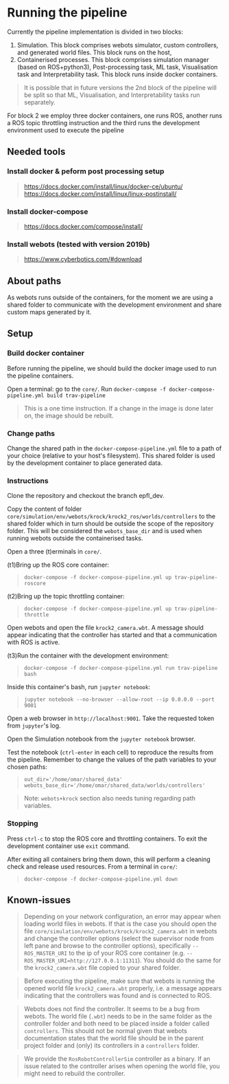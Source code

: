 # Running the pipeline

Currently the pipeline implementation is divided in two blocks:

1. Simulation. This block comprises webots simulator, custom controllers, and generated world files. This block runs on the host,
2. Containerised processes. This block comprises simulation manager (based on ROS+python3), Post-processing task, ML task, Visualisation task and Interpretability task. This block runs inside docker containers.

> It is possible that in future versions the 2nd block of the pipeline will be split so that ML, Visualisation, and Interpretability tasks run separately. 

For block 2 we employ three docker containers, one runs ROS, another runs a ROS topic throttling instruction and the third runs the development environment used to execute the pipeline


## Needed tools

### Install docker & peform post processing setup

> https://docs.docker.com/install/linux/docker-ce/ubuntu/
> https://docs.docker.com/install/linux/linux-postinstall/

### Install docker-compose

> https://docs.docker.com/compose/install/

### Install webots (tested with version 2019b)

> https://www.cyberbotics.com/#download


## About paths

As webots runs outside of the containers, for the moment we are using a shared folder to communicate with the development environment and share custom maps generated by it.

## Setup

### Build docker container

Before running the pipeline, we should build the docker image used to run the pipeline containers.

Open a terminal: go to the `core/`. Run `docker-compose -f docker-compose-pipeline.yml build trav-pipeline`

> This is a one time instruction. If a change in the image is done later on, the image should be rebuilt.

### Change paths

Change the shared path in the `docker-compose-pipeline.yml` file to a path of your choice (relative to your host's filesystem). This shared folder is used by the development container to place generated data.

### Instructions

Clone the repository and checkout the branch epfl_dev.

Copy the content of folder `core/simulation/env/webots/krock/krock2_ros/worlds/controllers` to the shared folder which in turn should be outside the scope of the repository folder. This will be considered the `webots_base_dir` and is used when running webots outside the containerised tasks.

Open a three (t)erminals in `core/`.

(t1)Bring up the ROS core container:

> `docker-compose -f docker-compose-pipeline.yml up trav-pipeline-roscore`

(t2)Bring up the topic throttling container:

> `docker-compose -f docker-compose-pipeline.yml up trav-pipeline-throttle`

Open webots and open the file `krock2_camera.wbt`. A message should appear indicating that the controller has started and that a communication with ROS is active.

(t3)Run the container with the development environment:

> `docker-compose -f docker-compose-pipeline.yml run trav-pipeline bash`

Inside this container's bash, run `jupyter notebook`: 

> `jupyter notebook --no-browser --allow-root --ip 0.0.0.0 --port 9001`

Open a web browser in `http://localhost:9001`. Take the requested token from `jupyter`'s log.

Open the Simulation notebook from the `jupyter notebook` browser. 

Test the notebook (`ctrl-enter` in each cell) to reproduce the results from the pipeline. Remember to change the values of the path variables to your chosen paths:

>`out_dir='/home/omar/shared_data'`
>`webots_base_dir='/home/omar/shared_data/worlds/controllers'`


> Note: `webots+krock` section also needs tuning regarding path variables.

### Stopping

Press `ctrl-c` to stop the ROS core and throttling containers. To exit the development container use `exit` command.

After exiting all containers bring them down, this will perform a cleaning check and release used resources. From a terminal in `core/`:

> `docker-compose -f docker-compose-pipeline.yml down`

## Known-issues

> Depending on your network configuration, an error may appear when loading world files in webots. If that is the case you should open the file `core/simulation/env/webots/krock/krock2_camera.wbt` in webots and change the controller options (select the supervisor node from left pane and browse to the controller options), specifically `--ROS_MASTER_URI` to the ip of your ROS core container (e.g. `--ROS_MASTER_URI=http://127.0.0.1:11311`). You should do the same for the `krock2_camera.wbt` file copied to your shared folder.

> Before executing the pipeline, make sure that webots is running the opened world file  `krock2_camera.wbt` properly, i.e. a message appears indicating that the controllers was found and is connected to ROS.

> Webots does not find the controller. It seems to be a bug from webots. The world file (`.wbt`) needs to be in the same folder as the controller folder and both need to be placed inside a folder called `controllers`. This should not be normal given that webots documentation states that the world file should be in the parent project folder and (only) its controllers in a `controllers` folder. 

> We provide the `RosRobotControllerSim` controller as a binary. If an issue related to the controller arises when opening the world file, you might need to rebuild the controller. 


